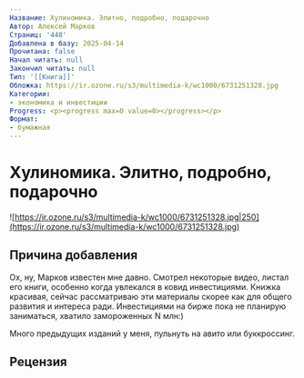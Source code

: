 ```yaml
---
Название: Хулиномика. Элитно, подробно, подарочно
Автор: Алексей Марков
Страниц: '448'
Добавлена в базу: 2025-04-14
Прочитана: false
Начал читать: null
Закончил читать: null
Тип: '[[Книга]]'
Обложка: https://ir.ozone.ru/s3/multimedia-k/wc1000/6731251328.jpg
Категории:
- экономика и инвестиции
Progress: <p><progress max=0 value=0></progress></p>
Формат:
- бумажная
---
```

# Хулиномика. Элитно, подробно, подарочно

![https://ir.ozone.ru/s3/multimedia-k/wc1000/6731251328.jpg|250](https://ir.ozone.ru/s3/multimedia-k/wc1000/6731251328.jpg)

## Причина добавления

Ох, ну, Марков известен мне давно. Смотрел некоторые видео, листал его книги, особенно когда увлекался в ковид инвестициями. Книжка красивая, сейчас рассматриваю эти материалы скорее как для общего развития и интереса ради. Инвестициями на бирже пока не планирую заниматься, хватило замороженных N млн:)

Много предыдущих изданий у меня, пульнуть на авито или буккроссинг.

## Рецензия